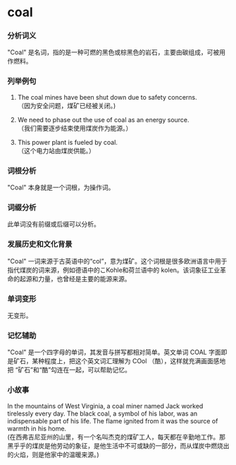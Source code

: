 # coal

### 分析词义

  

"Coal" 是名词，指的是一种可燃的黑色或棕黑色的岩石，主要由碳组成，可被用作燃料。

  

### 列举例句

  

1.  The coal mines have been shut down due to safety concerns.  
    （因为安全问题，煤矿已经被关闭。)
    
      
    
2.  We need to phase out the use of coal as an energy source.  
    （我们需要逐步结束使用煤炭作为能源。）
    
      
    
3.  This power plant is fueled by coal.  
    （这个电力站由煤炭供能。）
    
      
    

  

### 词根分析

  

"Coal" 本身就是一个词根，为操作词。

  

### 词缀分析

  

此单词没有前缀或后缀可以分析。

  

### 发展历史和文化背景

  

"Coal" 一词来源于古英语中的“col”，意为煤矿。这个词根是很多欧洲语言中用于指代煤炭的词来源，例如德语中的こKohle和荷兰语中的 kolen。该词象征工业革命的起源和力量，也曾经是主要的能源来源。

  

### 单词变形

  

无变形。

  

### 记忆辅助

  

"Coal" 是一个四字母的单词，其发音与拼写都相对简单。英文单词 COAL 字面即是矿石，某种程度上，把这个英文词汇理解为 COol （酷），这样就充满画面感地把 “矿石”和“酷”勾连在一起，可以帮助记忆。

  

### 小故事

  

In the mountains of West Virginia, a coal miner named Jack worked tirelessly every day. The black coal, a symbol of his labor, was an indispensable part of his life. The flame ignited from it was the source of warmth in his home.  
(在西弗吉尼亚州的山里，有一个名叫杰克的煤矿工人，每天都在辛勤地工作。那黑乎乎的煤炭是他劳动的象征，是他生活中不可或缺的一部分，而从煤炭中燃烧出的火焰，则是他家中的温暖来源。)
